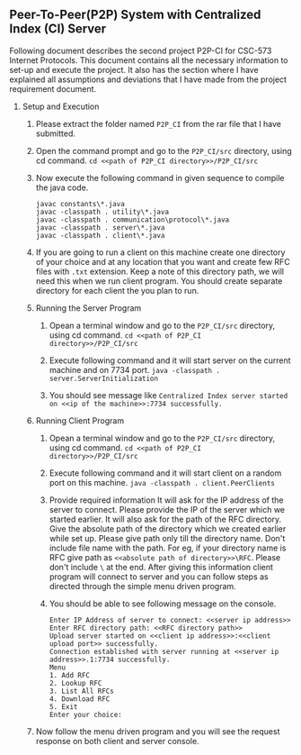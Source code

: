 Peer-To-Peer(P2P) System with Centralized Index (CI) Server
----------------------------------

Following document describes the second project P2P-CI for CSC-573 Internet Protocols. This document contains all the necessary information to set-up and execute the project. It also has the section where I have explained all assumptions and deviations that I have made from the project requirement document.

1. Setup and Execution

    1. Please extract the folder named `P2P_CI` from the rar file that I have submitted.

    2. Open the command prompt and go to the `P2P_CI/src` directory, using cd command.
        `cd <<path of P2P_CI directory>>/P2P_CI/src`
    
    3. Now execute the following command in given sequence to compile the java code.
        
        ```
        javac constants\*.java
        javac -classpath . utility\*.java
        javac -classpath . communication\protocol\*.java
        javac -classpath . server\*.java
        javac -classpath . client\*.java        
        ```
    
    4. If you are going to run a client on this machine create one directory of your choice and at any location that you want and create few RFC files with `.txt` extension. Keep a note of this directory path, we will need this when we run client program. You should create separate directory for each client the you plan to run.

    5. Running the Server Program

        1. Opean a terminal window and go to the `P2P_CI/src` directory, using cd command.
            `cd <<path of P2P_CI directory>>/P2P_CI/src`

        2. Execute following command and it will start server on the current machine and on 7734 port.
            `java -classpath . server.ServerInitialization`

        3. You should see message like `Centralized Index server started on <<ip of the machine>>:7734 successfully.`

    6. Running Client Program

        1. Opean a terminal window and go to the `P2P_CI/src` directory, using cd command.
            `cd <<path of P2P_CI directory>>/P2P_CI/src`

        2. Execute following command and it will start client on a random port on this machine.
            `java -classpath . client.PeerClients`

        3. Provide required information
            It will ask for the IP address of the server to connect. Please provide the IP of the server which we started earlier. It will also ask for the path of the RFC directory. Give the absolute path of the directory which we created earlier while set up. Please give path only till the directory name. Don't include file name with the path. For eg, if your directory name is RFC give path as `<<absolute path of directory>>\RFC`. Please don't include `\` at the end. After giving this information client program will connect to server and you can follow steps as directed through the simple menu driven program.

        4. You should be able to see following message on the console.
            ```
            Enter IP Address of server to connect: <<server ip address>>
            Enter RFC directory path: <<RFC directory path>>
            Upload server started on <<client ip address>>:<<client upload port>> successfully.
            Connection established with server running at <<server ip address>>.1:7734 successfully.
            Menu
            1. Add RFC
            2. Lookup RFC
            3. List All RFCs
            4. Download RFC
            5. Exit
            Enter your choice:
            ```
    
    7. Now follow the menu driven program and you will see the request response on both client and server console.